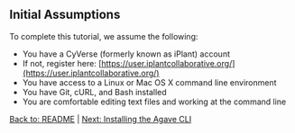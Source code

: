 ## Initial Assumptions

To complete this tutorial, we assume the following:

* You have a CyVerse (formerly known as iPlant) account
 * If not, register here: [https://user.iplantcollaborative.org/](https://user.iplantcollaborative.org/)
* You have access to a Linux or Mac OS X command line environment
* You have Git, cURL, and Bash installed
* You are comfortable editing text files and working at the command line

[Back to: README](../README.md) | [Next: Installing the Agave CLI](installing_agave.md)
